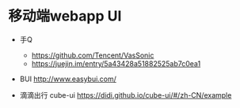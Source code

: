 # 移动端webapp UI

- 手Q

  - <https://github.com/Tencent/VasSonic>
  - <https://juejin.im/entry/5a43428a51882525ab7c0ea1>

- BUI <http://www.easybui.com/>
- 滴滴出行 cube-ui <https://didi.github.io/cube-ui/#/zh-CN/example>
